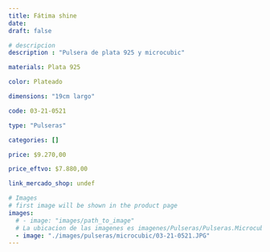 ```yaml
---
title: Fátima shine
date: 
draft: false

# descripcion
description : "Pulsera de plata 925 y microcubic"

materials: Plata 925

color: Plateado

dimensions: "19cm largo"

code: 03-21-0521

type: "Pulseras"

categories: []

price: $9.270,00

price_eftvo: $7.880,00

link_mercado_shop: undef

# Images
# first image will be shown in the product page
images:
  # - image: "images/path_to_image"
  # La ubicacion de las imagenes es imagenes/Pulseras/Pulseras.Microcubic/03-21-0521-fatima-shine
  - image: "./images/pulseras/microcubic/03-21-0521.JPG"
---
```

